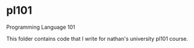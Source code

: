pl101
=====

Programming Language 101

This folder contains code that I write for nathan's university pl101 course.